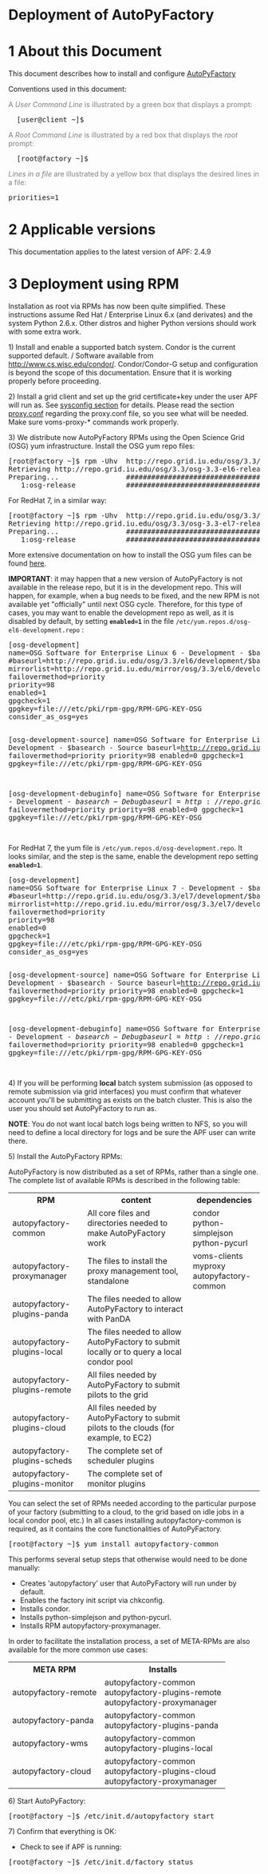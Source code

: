 </div>
<br>
<br>
<br>
<br>
<br>
<br>
<br>
<br>
<br>
<br>
<h1><a name="Deployment_of_AutoPyFactory"></a>  Deployment of AutoPyFactory </h1>

<h1><a name="1_About_this_Document"></a> 1  About this Document </h1>
<p />
This document describes how to install and configure <a href="../index.html" class="twikiLink">AutoPyFactory</a>
<p />
<p />
Conventions used in this document:
<p />
<p />
<font color="#808080">A <i>User Command Line</i> is illustrated by a green box that displays a prompt:</font>
<p />
<pre class="screen">
  [user@client ~]$
</pre>
<p />
<font color="#808080">A <i>Root Command Line</i> is illustrated by a red box that displays the <em>root</em> prompt:</font>
<p />
<pre class="rootscreen">
  [root@factory ~]$
</pre>
<p />
<font color="#808080"><i>Lines in a file</i> are illustrated by a yellow box that displays the desired lines in a file:</font>
<pre class="file">
priorities=1
</pre>
<p />
<p />
<p />
<h1><a name="2_Applicable_versions"></a> 2  Applicable versions </h1>
<p />
This documentation applies to the latest version of APF: 2.4.9
<p />
<p />
<h1><a name="3_Deployment_using_RPM"></a> 3  Deployment using RPM </h1>
<p />
Installation as root via RPMs has now been quite simplified. These instructions assume Red Hat /
Enterprise Linux 6.x (and derivates) and the system Python 2.6.x. Other distros and higher 
Python versions should work with some extra work. 
<p />
1) Install and enable a supported batch system. Condor is the current supported default. /
Software available from  <a href="http://www.cs.wisc.edu/condor/" target="_top">http://www.cs.wisc.edu/condor/</a>. Condor/Condor-G setup and 
configuration is beyond the scope of this documentation. Ensure that it is working
properly before proceeding. 
<p />
2) Install a grid client and set up the grid certificate+key under the user APF will run as. 
See  <a href="AutoPyFactoryDeployment.html#4_2_sysconfig_autopyfactory" class="twikiCurrentTopicLink twikiAnchorLink">sysconfig section</a> for details.
Please read the section <a href="AutoPyFactoryDeployment.html#4_4_proxy_conf" class="twikiCurrentTopicLink twikiAnchorLink">proxy.conf</a> regarding the proxy.conf file, so you see what 
will be needed. Make sure voms-proxy-* commands work properly. 
<p />
3) We distribute now AutoPyFactory RPMs using the Open Science Grid (OSG) yum infrastructure. 
Install the OSG yum repo files:
<p />
<pre class="rootscreen">
[root@factory ~]$ rpm -Uhv  http://repo.grid.iu.edu/osg/3.3/osg-3.3-el6-release-latest.rpm
Retrieving http://repo.grid.iu.edu/osg/3.3/osg-3.3-el6-release-latest.rpm
Preparing...                ########################################### [100%]
   1:osg-release            ########################################### [100%]
</pre>
<p />
For RedHat 7, in a similar way:
<p />
<p />
<pre class="rootscreen">
[root@factory ~]$ rpm -Uhv  http://repo.grid.iu.edu/osg/3.3/osg-3.3-el7-release-latest.rpm
Retrieving http://repo.grid.iu.edu/osg/3.3/osg-3.3-el7-release-latest.rpm
Preparing...                ########################################### [100%]
   1:osg-release            ########################################### [100%]
</pre>
<p />
<p />
More extensive documentation on how to install the OSG yum files can be found <a href="https://twiki.grid.iu.edu/bin/view/Documentation/Release3/YumRepositories" target="_top">here</a>.
<p />
<strong>IMPORTANT</strong>: it may happen that a new version of AutoPyFactory is not available in the release repo, but it is in the development repo. This will happen, for example, when a bug needs to be fixed, and the new RPM is not available yet "officially" until next OSG cycle. 
Therefore, for this type of cases, you may want to enable the development repo as well, as it is disabled by default, by setting <code><b>enabled=1</b></code> in the file <code>/etc/yum.repos.d/osg-el6-development.repo</code> :
<p />
<pre class="file">
[osg-development]
name=OSG Software for Enterprise Linux 6 - Development - $basearch
#baseurl=http://repo.grid.iu.edu/osg/3.3/el6/development/$basearch
mirrorlist=http://repo.grid.iu.edu/mirror/osg/3.3/el6/development/$basearch
failovermethod=priority
priority=98
enabled=1
gpgcheck=1
gpgkey=file:///etc/pki/rpm-gpg/RPM-GPG-KEY-OSG
consider_as_osg=yes

[osg-development-source]
name=OSG Software for Enterprise Linux 6 - Development - $basearch - Source
baseurl=http://repo.grid.iu.edu/osg/3.3/el6/development/source/SRPMS
failovermethod=priority
priority=98
enabled=0
gpgcheck=1
gpgkey=file:///etc/pki/rpm-gpg/RPM-GPG-KEY-OSG

[osg-development-debuginfo]
name=OSG Software for Enterprise Linux 6 - Development - $basearch - Debug
baseurl=http://repo.grid.iu.edu/osg/3.3/el6/development/$basearch/debug
failovermethod=priority
priority=98
enabled=0
gpgcheck=1
gpgkey=file:///etc/pki/rpm-gpg/RPM-GPG-KEY-OSG

</pre>
<p />
For RedHat 7, the yum file is <code>/etc/yum.repos.d/osg-development.repo</code>. 
It looks similar, and the step is the same, enable the development repo setting <code><b>enabled=1</b></code>.
<p />
<pre class="file">
[osg-development]
name=OSG Software for Enterprise Linux 7 - Development - $basearch
#baseurl=http://repo.grid.iu.edu/osg/3.3/el7/development/$basearch
mirrorlist=http://repo.grid.iu.edu/mirror/osg/3.3/el7/development/$basearch
failovermethod=priority
priority=98
enabled=0
gpgcheck=1
gpgkey=file:///etc/pki/rpm-gpg/RPM-GPG-KEY-OSG
consider_as_osg=yes

[osg-development-source]
name=OSG Software for Enterprise Linux 7 - Development - $basearch - Source
baseurl=http://repo.grid.iu.edu/osg/3.3/el7/development/source/SRPMS
failovermethod=priority
priority=98
enabled=0
gpgcheck=1
gpgkey=file:///etc/pki/rpm-gpg/RPM-GPG-KEY-OSG

[osg-development-debuginfo]
name=OSG Software for Enterprise Linux 7 - Development - $basearch - Debug 
baseurl=http://repo.grid.iu.edu/osg/3.3/el7/development/$basearch/debug
failovermethod=priority
priority=98
enabled=0
gpgcheck=1
gpgkey=file:///etc/pki/rpm-gpg/RPM-GPG-KEY-OSG

</pre>
<p />
4) If you will be performing <strong>local</strong> batch system submission (as opposed to remote submission
via grid interfaces) you must confirm that whatever account you'll be submitting as exists on
the batch cluster. This is also the user you should set AutoPyFactory to run as. 
<p />
<strong>NOTE</strong>: You do not want local batch logs being written to NFS, so you will need to define a 
local directory for logs and be sure the APF user can write there. 
<p />
<p />
<p />
<p />
<p />
5) Install the AutoPyFactory RPMs:
<p />
AutoPyFactory is now distributed as a set of RPMs, rather than a single one. 
The complete list of available RPMs is described in the following table:
<p />
<table class="tg">
  <tr>
    <th class="tg-header">RPM</th>
    <th class="tg-header">content</th>
    <th class="tg-header">dependencies</th>
  </tr>
<tr>
    <td class="tg-raw1">autopyfactory-common</td>
    <td class="tg-031e"> All core files and directories needed to make AutoPyFactory work </td>
    <td class="tg-031e"> condor <br> python-simplejson <br> python-pycurl </td>
  </tr>
<tr>
    <td class="tg-raw1">autopyfactory-proxymanager</td>
    <td class="tg-031e"> The files to install the proxy management tool, standalone </td>
    <td class="tg-031e"> voms-clients <br> myproxy <br> autopyfactory-common </td>
  </tr>
<tr>
    <td class="tg-raw1">autopyfactory-plugins-panda</td>
    <td class="tg-031e"> The files needed to allow AutoPyFactory to interact with PanDA </td>
    <td class="tg-031e"> </td>
  </tr>
<tr>
    <td class="tg-raw1">autopyfactory-plugins-local</td>
    <td class="tg-031e"> The files needed to allow AutoPyFactory to submit locally or to query a local condor pool </td>
    <td class="tg-031e"> </td>
  </tr>
<tr>
    <td class="tg-raw1">autopyfactory-plugins-remote</td>
    <td class="tg-031e"> All files needed by AutoPyFactory to submit pilots to the grid </td>
    <td class="tg-031e"> </td>
  </tr>
<tr>
    <td class="tg-raw1">autopyfactory-plugins-cloud</td>
    <td class="tg-031e"> All files needed by AutoPyFactory to submit pilots to the clouds (for example, to EC2) </td>
    <td class="tg-031e"> </td>
  </tr>
<tr>
    <td class="tg-raw1">autopyfactory-plugins-scheds</td>
    <td class="tg-031e"> The complete set of scheduler plugins </td>
    <td class="tg-031e"> </td>
  </tr>
<tr>
    <td class="tg-raw1">autopyfactory-plugins-monitor</td>
    <td class="tg-031e"> The complete set of monitor plugins </td>
    <td class="tg-031e"> </td>
  </tr>
<p />
</table>
<p />
<p />
You can select the set of RPMs needed according to the particular purpose of your factory (submitting to a cloud, to the grid based on idle jobs in a local condor pool, etc.)
In all cases installing autopyfactory-common is required, as it contains the core functionalities of AutoPyFactory.
<pre class="rootscreen">
[root@factory ~]$ yum install autopyfactory-common</pre>
<p />
This performs several setup steps that otherwise would need to be done manually:
<p /> <ul>
<li> Creates 'autopyfactory' user that AutoPyFactory will run under by default.
</li> <li> Enables the factory init script via chkconfig.
</li> <li> Installs condor.
</li> <li> Installs python-simplejson and python-pycurl.
</li> <li> Installs RPM autopyfactory-proxymanager.
</li></ul> 
<p />
<p />
In order to facilitate the installation process, a set of META-RPMs are also available for the more common use cases:
<p />
<table class="tg">
  <tr>
    <th class="tg-header">META RPM</th>
    <th class="tg-header">Installs</th>
  </tr>
<tr>
    <td class="tg-raw1">autopyfactory-remote</td>
    <td class="tg-031e"> autopyfactory-common <br> autopyfactory-plugins-remote <br> autopyfactory-proxymanager </td>
  </tr>
<tr>
    <td class="tg-raw1">autopyfactory-panda</td>
    <td class="tg-031e"> autopyfactory-common <br> autopyfactory-plugins-panda  </td>
  </tr>
<tr>
    <td class="tg-raw1">autopyfactory-wms</td>
    <td class="tg-031e"> autopyfactory-common <br> autopyfactory-plugins-local </td>
  </tr>
<tr>
    <td class="tg-raw1">autopyfactory-cloud</td>
    <td class="tg-031e"> autopyfactory-common <br> autopyfactory-plugins-cloud <br> autopyfactory-proxymanager </td>
  </tr>
</table>
<p />
<p />
6) Start AutoPyFactory:
<p />
<pre class="rootscreen">
[root@factory ~]$ /etc/init.d/autopyfactory start</pre>
<p />
7) Confirm that everything is OK:
<p /> <ul>
<li>  Check to see if APF is running:
</li></ul> 
<pre class="rootscreen">
[root@factory ~]$ /etc/init.d/factory status</pre>
<p /> <ul>
<li> Look at the output of ps to see that AutoPyFactory is running under the expected user.      This should show who it is running as, and the arguments in      <code>/etc/sysconfig/factory</code>: 
</li></ul> 
<p />
<pre class="rootscreen">
[root@factory ~]$ ps aux | grep autofactory | grep -v grep
502       6624  0.1  0.0 721440 12392 pts/0    Sl   Oct20   2:04 /usr/bin/python /usr/bin/autopyfactory --conf /etc/autopyfactory/autopyfactory.conf --info --sleep=60 --runas=autopyfactory --log=/var/log/autopyfactory/autopyfactory.log
</pre>
<p /> <ul>
<li>  Tail the log output and look for problems.
</li></ul> 
<p />
 <pre class="rootscreen">
[root@factory ~]$ tail -f /var/log/autopyfactory/autopyfactory.log</pre>
<p /> <ul>
<li> Check to be sure jobs are being submitted by whatever account AutoPyFactory is using by executing condor_q manually:  
</li></ul> 
<p />
 <pre class="rootscreen">
[root@factory ~]$ condor_q | grep autopyfactory</pre>
<p />
<h1><a name="4_Dependencies"></a> 4  Dependencies </h1>
<p />
In some cases, but not always, HTCondor will be needed to run operations. 
For those cases, HTCondor RPMs are expected to be deployed. 
AutoPyFactory does not set explicitly it as a dependency, so it will not be installed automatically. 
<p />
<h1><a name="5_Configuration"></a> 5  Configuration </h1>
<p />
The details about configuration variables in AutoPyFactory can be found <a href="AutoPyFactoryConfiguration.html" target="_top">here</a>
<p />
<p />
<p />
<h1><a name="6_Relase_notes"></a> 6  Relase notes </h1>
<h2 class="twikinetRoundedAttachments"><span class="twikinetHeader"><a name="6_1_Relase_semantics"></a> 6.1  Relase semantics </span></h2>
<p />
AutoPyFactory release versions are composed by 4 numbers:
<pre>
        major.minor.release-build
</pre>
For example: 1.2.3-4
<p /> <ul>
<li> A change in the major number means the entire architecture of AutoPyFactory has been redesign. It implies a change at the conceptual  level. In other words, changing the major number means a new project. 
</li></ul> 
<p /> <ul>
<li> A change in the configuration files that requires sys admins intervention  after updating implies a change in the minor number.
</li></ul> 
<p /> <ul>
<li> Implementing a new relevant feature implies changing the minor number.
</li></ul> 
<p /> <ul>
<li> A significative amount of code refactoring that may affect the performance  of AutoPyFactory -including speed, memory usage, disk usage, etc-  implies changing the minor number.
</li></ul> 
<p /> <ul>
<li> Small features and bug fixes imply changing the release number. 
</li></ul> 
<p /> <ul>
<li> A change in the RPM package but not in the code are reflected in the  build number.
</li></ul> 
<p /> <ul>
<li> Not all new releases are placed in the production RPM repository.   Many of them are available at the development and testing repositories,   but only those that have been verified to work are moved   to the production repository. 
</li></ul> 
<p /> <ul>
<li> Same RPM will have always the same numbers in all repositories. 
</li></ul> 
<p />
<h2 class="twikinetRoundedAttachments"><span class="twikinetHeader"><a name="6_2_version_2_4_6"></a> 6.2  version 2.4.6 </span></h2>
<p />
Only difference between version 2.4.6 and previous 2.4.x versions is the location of the configuration files. 
Configuration files in 2.4.6 are deployed directly under directory <code>/etc/autopyfactory/</code>
<p />
2.4.6 respects the new nomenclature for files, directories and processes introduced in 2.4.0.
For factories being migrated from 2.3.x to 2.4.6 it is, therefore, highly recommended to read first section <a href="AutoPyFactoryDeployment.html#5_4_upgrading_a_factory_from_2_3" class="twikiCurrentTopicLink twikiAnchorLink">upgrading a factory from 2.3</a>
<p />
<h2 class="twikinetRoundedAttachments"><span class="twikinetHeader"><a name="6_3_version_2_4_0"></a> 6.3  version 2.4.0 </span></h2>
<p />
Version 2.4.0 introduces major changes in name of files and directories, 
programs, users accounts, processes, etc. 
This recipe should help with a step by step migration:
<p />
 1. stop the factory
<p />
<pre class="rootscreen">
[root@factory ~]$ service factory stop
</pre>
<p />
 2. install RPM for autopyfactory-2.4.0
<p />
first, it is needed to removed the previous installation and the one for autopyfactory-tools, 
if it is installed, since there are incompatible requirements
This will delete some files and directories. If you customized the logrotation, you may want to make a copy first.
Also make a security copy of the configuration directory
<p />
<pre class="rootscreen">
[root@factory ~]$ cp /etc/logrotate.d/autopyfactory.logrotate /tmp/
[root@factory ~]$ cp /etc/sysconfig/factory.sysconfig /tmp/
[root@factory ~]$ mkdir /tmp/etc/
[root@factory ~]$ cp /etc/apf/* /tmp/etc/
</pre>
<p />
Remove the old packages:
<p />
<pre class="rootscreen">
[root@factory ~]$ rpm -e panda-autopyfactory panda-autopyfactory-tools
</pre>        
<p />
Install the new autopyfactory package:
<p />
<pre class="rootscreen">
[root@factory ~]$ yum install autopyfactory
</pre>
<p />
<p />
3. Several directories have been created. 
<p />
Directory <code>/etc/autopyfactory/</code> has been created, but it is empty. 
<p />
The examples for the config files are placed under <code>/usr/share/doc/autopyfactory-2.4.0/</code>.
<p />
Also the examples for logrotate and sysconfig files are in  <code>/usr/share/doc/autopyfactory-2.4.0/logrotate/</code> and <code>/usr/share/doc/autopyfactory-2.4.0/sysconfig/</code>
<p />
The old config files are still under <code>/etc/apf/</code> and the old sysconfig is still as <code>/etc/sysconfig/factory.sysconfig</code>
<p />
4. sysconfig
<p />
Option 1: copy the new one
<p />
<pre class="rootscreen">
[root@factory ~]$ cp /usr/share/doc/autopyfactory-2.4.0/sysconfig/autopyfactory-example /etc/sysconfig/autopyfactory
</pre>
<p />
Option 2: copy the old one
<p />
<pre class="rootscreen">
[root@factory ~]$ cp /tmp/factory.sysconfig  /etc/sysconfig/autopyfactory
</pre>
<p />
In the second case, some adjustments may be needed:
<p /> <ul>
<li>  replace      --runas=apf                           -->  --runas=autopyfactory
</li> <li>  replace      --log=/var/log/apf/apf.log            -->  --log=/var/log/autopyfactory/autopyfactory.log
</li> <li>  replace      CONSOLE_LOG=/var/log/apf/console.log  -->  CONSOLE_LOG=/var/log/autopyfactory/console.log       
</li></ul> 
<p />
<p />
5. log rotation
<p />
Option 1: copy the new one
<p />
<pre class="rootscreen">
[root@factory ~]$ cp /usr/share/doc/autopyfactory-2.4.0/logrotate/autopyfactory-example /etc/logrotate.d/autopyfactory
</pre>
<p />
Option 2: copy the old one (saved in /tmp/)
<p />
<pre class="rootscreen">
[root@factory ~]$ cp /tmp/autopyfactory.logrotate /etc/logrotate.d/autopyfactory
</pre>
<p />
In the second case, some adjustments may be needed:
<p /> <ul>
<li> replace       /var/log/apf/apf.log         -->     /var/log/autopyfactory/autopyfactory.log
</li> <li> replace       /var/log/apf/console.log     -->     /var/log/autopyfactory/console.log
</li> <li> replace       /etc/init.d/factory          -->     /etc/init.d/autopyfactory
</li></ul> 
<p />
6. autopyfactory.conf
<p />
Option 1: copy the new one
<p />
<pre class="rootscreen">
[root@factory ~]$ cp /usr/share/doc/autopyfactory-2.4.0/autopyfactory.conf-example  /etc/autopyfactory/autopyfactory.conf
</pre>
<p />
Option 2: copy the old one
<p />
<pre class="rootscreen">
[root@factory ~]$ cp /tmp/etc/factory.conf /etc/autopyfactory/autopyfactory.conf
</pre>
<p />
In the second case, some adjustments may be needed:
<p /> <ul>
<li> replace        factoryUser = apf                           -->  factoryUser = autopyfactory
</li> <li> replace        queueConf = <a href="file:///etc/apf/queues.conf" target="_top">file:///etc/apf/queues.conf</a>     -->  queueConf = <a href="file:///etc/autopyfactory/queues.conf" target="_top">file:///etc/autopyfactory/queues.conf</a>
</li> <li> replace        queueDirConf = /etc/apf/queues.d/           -->  queueDirConf = /etc/autopyfactory/queues.d/
</li> <li> replace        proxyConf = /etc/apf/proxy.conf             -->  proxyConf = /etc/autopyfactory/proxy.conf
</li> <li> replace        monitorConf = <a href="file:///etc/apf/monitor.conf" target="_top">file:///etc/apf/monitor.conf</a>  -->  monitorConf = /etc/autopyfactory/monitor.conf
</li> <li> replace        baseLogDir = /home/apf/factory/logs         -->  baseLogDir = /home/autopyfactory/factory/logs
</li> <li> add line                        mappingsConf = /etc/autopyfactory/mappings.conf
</li></ul> 
<p />
7. queues.conf
<p />
Option 1: copy the new one
<p />
<pre class="rootscreen">
[root@factory ~]$ cp /usr/share/doc/autopyfactory-2.4.0/queues.conf-example  /etc/autopyfactory/queues.conf
</pre>        
<p />
Option 2: copy the old one
<p />
<pre class="rootscreen">
[root@factory ~]$ cp /tmp/etc/queues.conf /etc/autopyfactory/queues.conf
</pre>
<p />
In the first case, the file needs to be configured from scratch.
In the second case, no adjustments is needed.
<p />
8. proxy.conf
<p />
Option 1: copy the new one
<p />
<pre class="rootscreen">
[root@factory ~]$ cp /usr/share/doc/autopyfactory-2.4.0/proxy.conf-example  /etc/autopyfactory/proxy.conf
</pre>
<p />
Option 2: copy the old one
<p />
<pre class="rootscreen">
[root@factory ~]$ cp /tmp/etc/proxy.conf /etc/autopyfactory/proxy.conf
</pre>
<p />
In the first case, the file needs to be configured from scratch.
In the second case, no adjustments is needed.
<p />
9. monitor.conf
<p />
Option 1: copy the new one
<p />
<pre class="rootscreen">
[root@factory ~]$ cp /usr/share/doc/autopyfactory-2.4.0/monitor.conf-example  /etc/autopyfactory/monitor.conf
</pre>
<p />
Option 2: copy the old one
<p />
<pre class="rootscreen">
[root@factory ~]$ cp /tmp/etc/monitor.conf /etc/autopyfactory/monitor.conf
</pre>
<p />
In the first case, the file needs to be configured from scratch, but most probably the default configuration is enough.
In the second case, no adjustments is needed.
<p />
10. mappings.conf
<p />
This config file is new, so it must be copied 
<p />
<pre class="rootscreen">
[root@factory ~]$ cp /usr/share/doc/autopyfactory-2.4.0/mappings.conf-example  /etc/autopyfactory/mappings.conf
</pre>        
<p />
Do not touch it.
<p />
11. since the factory will now run as user <code>autopyfactory</code> instead of <code>apf</code>, the new UNIX account needs to be created, if not already done during the RPM install process.
<p />
<pre class="rootscreen">
[root@factory ~]$ useradd autopyfactory
</pre>
<p />
assuming that account also hosts the keys for the X509 proxies in the regular directory .globus:
<p />
<pre class="rootscreen">
[root@factory ~]$ mkdir ~autopyfactory/.globus
[root@factory ~]$ cp -r ~apf/.globus/* ~autopyfactory/.globus/
[root@factory ~]$ chown -R autopyfactory:autopyfactory ~autopyfactory/.globus
</pre>
<p />
if that is not the case, then copy the .pem keys and/or change their ownership.
And to avoid problems, delete the current X509 that may still be in <code>/tmp/</code>
<p />
12. Install autopyfactory-tools
<p />
<pre class="rootscreen">
[root@factory ~]$ yum install autopyfactory-tools
</pre>        
<p />
13. start the factory
<p />
<pre class="rootscreen">
[root@factory ~]$ service autofactory start
</pre>
<p />
<strong>WARNING</strong>: after migrating to 2.4.0, factory runs under user <code>autopyfactory</code> instead of <code>apf</code>.
That means no one will now clean the old directories <code>/var/log/apf/</code> and <code>~apf/factory/logs/</code>
You may delete them at some point (not right away, since they will include condor logs for still running pilots)
<p />
<p />
<h2 class="twikinetRoundedAttachments"><span class="twikinetHeader"><a name="6_4_upgrading_a_factory_from_2_3"></a> 6.4  upgrading a factory from 2.3.1 to 2.4.0 </span></h2>
<p />
In order to upgrade a factory from old stable version 2.3.1 to latest 2.4.x series, a few things need to be taken into account.
<p /> <ul>
<li> The name of files, directories, and processes has changed. A detailed explanation is in the above section <a href="AutoPyFactoryDeployment.html#5_2_version_2_4_0" class="twikiCurrentTopicLink twikiAnchorLink">version 2.4.0</a>
</li> <li> a new optional variable has been included in the file <code>proxy.conf</code>: <code><b>voms.args</b></code>
</li> <li> a new mandatory option has been added to the new file <code>autopyfactory.conf</code>: <code><b>mappingsConf</b></code>
</li></ul> 
<p />
<p />
<h2 class="twikinetRoundedAttachments"><span class="twikinetHeader"><a name="6_5_version_2_3_2"></a> 6.5  version 2.3.2 </span></h2>
<p /> <ul>
<li> RPM built incorrectly. Rebuilt against correct copy of code.  
</li></ul> 
<p />
<h2 class="twikinetRoundedAttachments"><span class="twikinetHeader"><a name="6_6_version_2_3_0"></a> 6.6  version 2.3.0 </span></h2>
<p /> <ul>
<li> utils not distributed anymore within the RPM. They will be distributed with a dedicated one.
</li> <li> variable 'flavor' mandatory in DEFAULT section in <code>proxy.conf</code> Values are voms or myproxy
</li> <li> In case <code><b>flavor=myproxy</b></code> in <code>proxy.conf</code>, then these variables are needed: <ul>
<li> remote_host
</li> <li> remote_user
</li> <li> remote_owner
</li> <li> remote_group
</li></ul> 
</li> <li> New variable <code><b>factorySMTPServer</b></code> in <code>factory.conf</code>
</li> <li> New variable <code><b>proxymanager.sleep</b></code> in <code>factory.conf</code>
</li></ul> 
<p />
<h2 class="twikinetRoundedAttachments"><span class="twikinetHeader"><a name="6_7_version_2_2_0_1"></a> 6.7  version 2.2.0-1 </span></h2>
<p /> <ul>
<li> examples of executables (a.k.a. wrappers) 
</li></ul> 
are placed underneath the <code>/etc/apf/</code> directory.
They are not copied directly into <code>/usr/libexec/</code> anymore. <ul>
<li> wrapper-0.9.9.sh has a different set of  input options than previous one.   Read carefully the inline documentation before using it.
</li> <li> Config plugins have been removed.   Any configuration variable in <code>queues.conf</code>  related PandaConfig or AGISConfig plugins   are not valid anymore.   Therefore the variable <code><b>configplugin</b></code> is gone too.
</li> <li> Variables <code><b>override</b></code> and <code><b>autofill</b></code> are also gone.
</li> <li> There is a new configuration file called <code>monitor.conf</code>  An example is provided underneath <code>/etc/apf/</code>
</li> <li> Old variable in <code>factory.conf</code> pointing to the monitor URL  is now in <code>monitor.conf</code>. The <code>monitor.conf</code> contains sections  for different monitor configurations.  The name of the section is setup in <code>queues.conf</code> via  the new variable <code><b>monitorsection</b></code>. Read carefully the inline documentation in <code>monitor.conf</code> before using it.
</li> <li> Utils, including script to generate <code>queues.conf</code>  with information from AGIS, have changed name and location.  New scripts are place underneath <code>/usr/share/apf</code>
</li></ul> 
<p />
<h1><a name="7_CHANGELOG"></a> 7  CHANGELOG </h1>
<pre>
2.4.9

* fixed bug in sched plugin StatusOffline not checking if siteinfo is None

2.4.8

* only reading configuration files that ends with string ".conf"
* simplified the name of plugins modules and classes, and pluginsmanagement code accordingly
* added a new layer to the plugins directory structure
* distinguish between self.keep_running is None than when is 0
* MaxToRun returns 0 when there is no BatchInfo
* added function debugrestart to init script
* added TRACE level to logging systems
* manually merged various changes to loglevels and sched plugins from ec2fixed adhoc branch.
* fixed minor bug with debugrestart when log file doesn't exist
* cleaned up sched plugin messages to be more consistent 
* introduced email notification throttling at factory level per message content

2.4.7 

* port number in case of submit plugin CondorOSGCE not hardcoded. But default is still 9619
* batchqueue was still mandatory in one plugin. Not anymore
* added panda status throttled to the mappings as notready
* some code in proxymanager.py cleaner, and made baseproxy not mandatory
* made the remote_* variables in proxymanager not mandatory, and removed from proxy.conf
* created bin/autopyfactory_version
* checking if methods _updateclouds( ) and _updatesites( ) in PANDA WMS Status plugin return something valid
* added MissingPluginException to apfexceptions.py
* split the code in method APFQueue.run( ) into 3 separated methods, so they could be called one by one from outside
* starting the APFQueue threads in a separate method _start( )
* using Queue() to serialize the condor_submit tasks
* using self.factory.qcl instead of self.qcl in cleanlogs, so it always keeps the latest configuration, even after reconfig
* Factory.__init__ refactorized, for clarity
* created directory sbin/ add added first draft version of autopyfactory-reconfigure
* using method Config.compare() to decide which queues to start and stop on every re-configuration
* created first draft code for a listener class
* created method Config.addsection() to add and entire section to a configloader object
* factory.py split into two files: factory.py and queues.py
* APFQueue objects are started all of them from method APFQueuesManager::start(), instead of being started when created
* added configplugin variable to autopyfactory.conf
* config/ plugins
* moved Singleton templates from factory.py to interfaces.py
* moved x509 proxy management from CondorBase submit plugin to CondorGrid submit plugin
* added methods isequal( ), sectionisequal( ) and compare( ) to configloader.py
* default value for queuesDirConf set to None to allow start just from install
* printing a WARNING log message when merging two sections with the same name
* set the default value of "override" to False (the new object has precedence over the current one)
* allowing both queues.conf and queues.d/ at the same time, each one with its own merging mechanism
* for clarity, code for plugins management in a separate module pluginsmgmt.py
* first draft for sched plugin Throttle 
* the config files, logrotate file and sysconfig files are not treated as documentation anymore
* commented out the line reading x509userproxy from ProxyManager in BatchSubmit Exec plugin
* new import path to find Clients.py  in WMSStatus Panda plugin
* bug fixed: usercert and userkey only needed in proxymanager.py when baseproxy is none, not always
* changes in the logrotate config file:
  no prerotate script, post rotate only restart daemon when there is a PID file
* normalized the format of the messages returned by the Sched plugins

2.4.6

* importing proxymanager only when proxymanager.enabled is True

2.4.5 

* added external/ directory, with panda client in it
* trying several paths to import panda Client.py

2.4.4

* each APFQueue carrying only one section in the config loader object qcl, instead of all sections, to avoid scalability issues.

2.4.3

* creating the directory baseLogDir if it does not exist yet (for example, first time APF is installed)
* removed manpages management from rpm-post.sh script

2.4.2

* variable batchqueue not mandatory
* typo fixed in proxymanager.py

2.4.1

* reorganizing the docs/* files, etc/* files,  and the man/* files
* added requirements from voms-clients and myproxy in setup.cfg
* removed the handling of sysconfig files in rpm-post.sh
* mappings.conf created.
  plugins now read the mappings from that config file, instead of having hardcoded dictionaries.
* explanation for "lifetime" and "minlife" fixed in proxy.conf-example, 
  and variable "vomshours" renamed as "hours" in proxymanager.
  doc updated.
  method _checkTimeleft() renamed  _checkVOMSTimeLeft(). Log messages fixed accordingly.
*  created method _checkProxyTimeLeft()
*  added a check on proxy timeleft shorter than voms timeleft
* Bugs and typos fixed
* changed nomenclature: everything now is called "autopyfactory" instead of "apf" or "factory"
  .sysconfig removed from  /etc/sysconfig/autopyfactory.sysconfig
  panda- removed from package name
  no wrappers copied to the /etc/ directory
* accept multiple XML docs as output of "condor_q -g". 
* checking if the output of condor_q in querycondor() is still XML even when RC != 0
* if -name and -pool are empty, the condor_q_id is again "local"
* checking output of condor_q() is not None in WMS Status plugin Condor
* removed WMS Status plugin CondorLocal (moved to attic)
* new grid_resource line in Condor-CE submit plugin: CondorOSGCE
* added voms.args to proxymanager.py
* condorlocal -> condor for WMS Status plugin in queues.conf-example and documentation
* adding Condor WMS Status plugin, which is a multi-singleton, to replace old  CondorLocal WMS Status plugin
* allow getwmsstatusplugin() to return a multi-singleton plugin object
* Using queryargs in WMS Status plugin CondorLocal
* Email sent when the generated X509 proxy is not valid: does not exist, too old, or not proper VOMS attributes
* Adding a log message in StatusTest and StatusOffline Sched Plugins 
  when the queue is not test or offline.
* reading self.cloud from queues.conf removed
  Variables not used anymore deleted from queues.conf-example
* bug in manpage autopyfactory.1 fixed
* created submit plugin CondorPBS
* removed reload() function from the init script

ChangeLog 2014-01-24

* Fixed Condor submit plugin initialization hierarchy. 
* Switched from os.getlogin() to pwd.

ChangeLog 2014-01-02
--------

* adjustments to init.d script to improve error codes/detection
* proxymanager.sleep and remote_* config vars added to -example files. 

ChangeLog 2013-12-03
---------

* sched plugin Activated deleted
* bug fixed in method fill() in info.py to prevent an Exception when the dictionary has an unknown key.
* CondorEC2 BatchSubmit and BatchStatus plugins usable, supporting standard Condor ec2 grid type. Assuming VMs join local pool as startds, features correlation of VM jobs and corresponding startd. VM retirement via 'condor_off -peaceful' and VM shutdown when stard is retired. 
* KeepNRunning sched plugin to convert absolute to relative numbers. 
* utils not distributed anymore within the RPM. They will be distributed with a dedicated one.
* Removed reference to Panda cloud status in StatusOfflineSchedPlugin
* created apf-simulated-scheds in misc/
* Proxymanager now able to be run standalone as standard system init daemon. This is so base certs need not be owned or readable by the APF user. 
* Added email notification of factory owner when no valid proxy can be retrieved from the proxymanager. 
* Eliminated all _readconfig() methods in submit plugins. Switched to full initialization during __init__.
* MyProxy support in proxymanager. Allows retrieval of base proxy from MyProxy using passphrase, or using another proxymanager profile proxy for auth.
* fixed bug in Scale sched plugin returning 0 when n*factor < 1. 
* minimum Condor version check. Allows particular plugins to specify minimum. Failure aborts. 
* multiproxy functionality. Allow multiple proxy profiles. proxymanager tries all until one is found. failure generates email.  
* scripts and config files added for logs monitor apf-search-failed
* strip() after split by comma in configloader, to allow things like 'x = foo, bar' with whitespace after comma
* bug in MaxPending sched plugin logic fixed. Now no limit imposed when there are no pending pilots.
* queues configuration files can be read from a directory (i.e. /etc/apf/queues.d/). configloader adapted to accept directories instead of list of URIs
* method name removed from log messages.
* fixed bug in some sched plugins, mixing None and 0 in the logic
* add documentation to install.html (in verbatim, no html format)
* removed all methods for FactoryCLI from bin/factory, and mainLoop() renamed to run()
* added new custom logging level -TRACE- and using it for some long messages, like the output of condor_q in XML format
* configloader converts None in conf to Python None object. Change in default_value logic--if no default_value is provided
  then generic_get returns None. 
* info major refactoring of Info class hierarchy. most objects now have overridden methods to avoid exception generation. 
* passing queryargs from queues.conf to query.querycondor() call at Condor batchstatus plugin.
* siteid removed from several places and replaced by wmsqueue.
* generic_get() simplified
* InfoContainer removed. 
* fake info classes imports removed, and importing from the right place (info.py instead of factory.py)
* log messages in sched plugins more homogeneous. Now all of them are "Return=123".
* created a script in misc/ to search for pilots running (in theory) for more than 8 days.
* Removed allowed variables for Test and Offline Sched plugins, and from the queues.conf. If the plugin is used, we assume it is allowed. 
* more robust code to deal with scenario where condor_q gives no output
* all JSD.add() method replaced to use the new format (2 inputs instead of 1)
* jsd.py and jsd3.py moved to attic/ and jsd4.py moved to jsd.py
* logserver2.py moved to logserver.py, and old one moved to attic/
* using method merge() instead of deepcopy() in configloader.py
* method section2dict() created in configloader. It will be usefull to generate the mappings from config files
* getConfig() method in configloader.py embedded in a try - except block
  and all config loader object creation in factory.py embedded in try - except blocks
* Exception class ConfigFailure renamed ConfigFailureMandatoryAttr
* Cleaning info.py code:
    -- method dict() removed
    -- method getconfig() removed
    -- method __add__() removed
    -- method set() removed
    -- method get() removed
    -- property total removed
    -- class attribute valid = [] removed from all classes:
        -- therefore method reset() removed
        -- therefore method __setattr__() removed
    -- method __getattribute__() is created
    -- method valid() in class InfoContainer deleted
    -- no longer importing Config from configloader 
    -- no longer self.default_value
    -- all __init__() methods now hardcode the entire list of attributes
* Removed logger from the input options in method generic_get()
* As temporary solution, NotImplementedAttr defined in configloader.py
* Documentation on old Sched Plugin SimpleNQueue deleted.
* First draft for manpages created, and rpm-post script adapted to install them.
* Printing env again after switching ID.
* Bug fixed in CREAM example in queues.conf-example
* created misc/apf-panda-jobs-info.py 
* INFO messages in configloader for missing non-mandatory variables moved to DEBUG.
* all __XYZ__ module names deleted, except in factory.py
* Fixed setup.cfg
* Adjusted sysconfig, factory init, and logrotate to use a console.log for python interpreter-level 
  debugging. 
* Added a log message with the APF version number.
* All Sched Plugins returns a tuple (number of pilots, message). 
* Sending to the monitor the messages returned by Sched Plugins.
* Changed setup.py, factory.py and plugins/monitor/APFMonitorPlugin.py to use release version info directly
  from factory.py rather than requiring that it be correctly placed in a config file. 
  versionTag removed from factory.conf
* Added logserver2.py, to create directory listing similar to Apache one.
* Port number is got from URL instead of from config variable baseLogHttpPort
* Method setuppandaenv() deleted from factory.py

2013-05-06

* copy_to_spool set to True
* dumping the content of queues.conf on start
* allowing raw = True or False in getContent() method in configloader
* utils distributed via /usr/share/apf instead of /usr/bin, and have different names.
* created RELEASE_NOTES
* everything related euca and persistence removed from config files. 
* created test.py, to start creating unittest-like code
* should_transfer_files = NO
* new configuration file for monitor plugins.
* wrapper examples are placed in /etc/apf/ instead of /usr/libexec/
* No more Config Plugins.
* module condor.py created. It includes htcondor python bindings. 
* Non plugin modules (jsd.py, persistence.py) moved to main directory.
* Split plugins into their own directories. 
* version number for panda userinterface package in setup.cfg
* bugs in CondorLocalWMSStatusPlugin fixed
* ReadySchedPlugin created -> Activated decommissioned
* Removing self._valid from all plugins (work in progress)
* ConfigFailure moved to apfexceptions.
* Removed hardcoded setup of periodic_remove directive from CondorLocal Batch Submit plugin.
* Not trying to create robot.txt is logserver is disabled.
* Changing directory to new HOME directory after switching identity.
* CondorNordugrid Batch Submit plugin created.
* Returning cached info object when there are problems to contact the info service in Panda Config Plugin and AGIS Config Plugin. 
* Checking condor daemon is running in CondorBase Batch Submit Plugin and Condor Batch Status Plugin.
* Created a Singleton metaclass factory. It creates metaclasses for regular Singletons and multi Singletons.
* URLs for AGIS Config Plugin and PanDA Config Plugin read from queues.conf instead of hardcoded.
* Printing the path to executable condor_q and condor_submit in debug mode.
* Using new URL for AGIS Config Plugin, and fixing code to parse new output format (a dict of dicts instead of a list of dicts).
* New URL for Panda Config Plugin.
* Added __add__() method to BatchQueueInfo and WMSQueueInfo classes.
* CondorLSF Submit plugin created.
* Euca plugins improved. Still under development. NOTE: most probably they will be removed and never used.
* New type of plugins for monitor added.
* Added factory config variable 'enablequeues'.
* ScaleSchedPlugin created.
* Sched plugins do not check for negative outputs. It has been left up to the Submit Plugin to decide what to do in that case. 
* Added some DEBUG logging messages.
* Some messages in Activated Sched Plugin moved from DEBUG logging level to INFO level.
* Bug fixed: getboolean() instead of get() when reading value of proxymanager.enabled and logmanager.enabled.
* Top logger configured as root, instead of "main".
* Log messages format includes method name for python > 2.4
* KeepNRunningSchedPlugin created.
* This release is 'Babcock' v. 2.2.0
  http://en.wikipedia.org/wiki/List_of_Characters_in_The_Passage_Trilogy#Babcock


2012-07-23

* Using new PanDA client API method getJobStatisticsWithLabel.
* GRAM CE is called OSG-CE in AGIS, instead of CE. Changed in AGISConfig Plugin.
* Pilots in STAGE-IN status are now considered to be PENDING instead or RUNNING.
* All get() calls in configloader.py have now raw=True, so interpolations wait until the very end.
* wmsqueue can be read from SchedConfig via PandaConfig Plugin, and from AGIS via AGISConfig Plugin.
* PandaConfig Plugin reads from SchedConfig variables related to CREAM CE.
* MaxToRun sched plugin created.
* CondorOSGCE submit plugin created.
* CondorDeltaCloud submit plugin created.
* Documentation in HTML format under doc/ directory.

2012-06-07

* Bumped minor release version to reflect scale of several new features, and cloud submit plugin. 
* Two new Sched Plugins to handle test queues and offline queues
* Bug in monitor.py fixed. 
* Creates robots.txt file in base of logserver docroot. 
* Added create_run_var() to init script factory. 
  It creates the subdirectory var/run/ if it does not exist, to place factory.pid
* Added $APFHEAD to init script factory. 
  This allows for user deployment on any directory, not necessarily $HOME
* Fixed the bug in Activated plugin, not returning anything under some circumstances. 
* Creating multiple Sched plugins (MinPerCycle, MaxPerCycle, MinPending, MaxPending, MaxPerFactory), 
  and code in factory.py to allow chaining more than one sched plugin.
* PandaConfig Plugin refactored to query SchedConfig in a singleton thread. 
  This is possible because it now uses an URL that delivers the entire SchedConfig content.
  Also more variables added: jdladd, environ, and special_pars.
* First draft for Euca Submit Plugin created.
* This release is the 'The Hellion' v. 2.1.1
  http://www.darylgregory.com/pandemonium/Review_NYRSF.aspx

2012-03-30

* Refactored scheduler log cleanup. Now handled in a separate thread, one for entire factory. 
  Defaults may be specified globally in factory.conf or per-queue in queues.conf 
* Added grid and vo queue attributes, and added executable.defaultarguments and executable.arguments 
  interpolation. These changes were to support wrapper.sh, runpilot3.sh, and arbitrary executables in 
  a general way. This feature uses standard Python ConfigParser interpolation. See
     http://docs.python.org/library/configparser.html
* Made Monitor object a singleton, to avoid repeated timeout delays (during queue initialization) 
  when APF monitor is unresponsive. Now there is a single attempt when single Monitor is initialized. 
* Move to wrapper 0.9.5, which checks that retrieved tarball is indeed a tarball (and not an HTML error message
  from a misbehaving HTTP proxy.  
* Fixed logic problem in Activated plugin. Now correctly assuming that Running jobs are no longer
  Activated. 
* Added specific Submit plugin for Cloud.
* Configuration objects handled as python native ConfigParser objects instead of custom
  APF objects.
* Refined running as user rather than from RPM. 'setup.py install --home=/path/to/home' does a
  user-based setup. All libs are in ~/lib/python, configs and init script in ~/etc/, and so on.
* Added an external queue configuration information plugin mechanism to enable plugin-based 
  auto-fill/overriding of config information. 
* Consolidated all plugins into hierarchical inheritance tree, to eliminate duplicated code 
  (especially the Condor plugins). 
* This release is the 'Sleeper Service' v. 2.1.0
  http://en.wikipedia.org/wiki/GSV_Sleeper_Service

2011-12-02

* Major refactorization to integrate BNL changes. Full object-oriented functional 
  plugin architecture, each running in a distinct thread. Allows for 
  end-user/third-party customization without touching core code. 
* Refined distutils usage to allow deployment as non-root in a home directory, 
  or as root in system paths. Added functionality to drop privs even when run as
  root. 
* Added typical init script and sysconfig functionality to handle shell-level/UNIX 
  concerns. 
* Added standard Linux logrotate configuration. 
* Split config system into main source for APF instance (factory.conf), proxy 
  management (proxy.conf), individual queue configuration (queue.conf). The latter 
  can be accessed as URI, paving the way to queue configuration via remote DB+URL.
* The previous change involved passing ConfigLoader objects to classes, rather than 
  passing through lists of config files. 
* Integrated batch system log export via HTTP; now uses embedded Python HTTP server. 
* Integrated proxy handling and renewal, integrated submit system log file rotation. 
* Adjusted module, file, and class names to follow Python recommended guidelines. See PEP 8:
  http://www.python.org/dev/peps/pep-0008/ 
* Moved all filehandling to factory.py script from Factory class. Factory is now purely 
  object-oriented suitable for embedding (e.g. in a web application). 
* Added copy of Jose's generic top-level wrapper to libexec/.  
* IMPORTANT: For various reasons, it was very difficult to maintain the ability to automatically
  reload configs by detecting file mtime changes. So for now simply restart if you change a file.
  This feature  can be re-enabled soon. 
* This release is "The Clockmaker". v2.0.0
  http://en.wikipedia.org/wiki/List_of_Revelation_Space_characters#The_Clockmaker

2011-03-28

* Update configuration example to Peter's new monitoring URl.
* If this is a ptest pilot use Paul's development pilot code (override with
  PILOT_HTTP_SOURCES still possible).
* This release is "The Captain". v1.2.0.
  Now the Captain called me to his bed 
  He fumbled for my hand 
  "Take these silver bars," he said 
  "I'm giving you command." 
  "Command of what, there's no one here 
  There's only you and me -
  All the rest are dead or in retreat 
  Or with the enemy." 

2011-03-17

* Only try to use python2.6 if the env var APF_PYTHON26 is defined.

2011-03-16

* Prepended "FACTORY DEBUG:" to the setup of the panda client environment
  variables which get set before logging is enabled (this confused
  some people).
* Use traceback.format_exc() to dump exceptions properly into the 
  configured factory logger ("raise" sends output to stderr).

2011-01-13

* If PANDA_URL_CONF or PANDA_URL are set then do not alter them.

2010-12-15

* Support 'allowothercountry" for beyond the pledge resources. (Default False).
* Set the PANDA_URL_CONF and PANDA_URL environment variables to use the 
  panda server squid port (25085). Suppress this by setting the APF_NOSQUID
  environment variable.
* Download of queue data also now happens via the squid cache.
* Monitoring improvement to help scale better. Removal of monitoring cron jobs.
* This is the "Silent Running" release. Look after the plants, Dewey.
  http://en.wikipedia.org/wiki/Silent_Running

2010-11-22

* Changed default sleep time to 120s.
* N.B. Monitoring requires pycurl (install standard python-curl RPM).

2010-11-05

* Wrapper now supports environment variables starting with APF_FORCE_ 
  which set the environment variable with APF_FORCE_ stripped off.
  This is needed when setting the normal environment variable via
  condor-g fails because it gets overwritten by the site shell setup.

2010-09-15

* Removed deprecated code from runpilot3-wrapper.sh (uudecode and broken
  site hacks).
* This is the "Time Out of Joint" release. This pilot factory does not 
  exist. It is a small text file on your computer containing the words
  "Pilot Factory":
  http://en.wikipedia.org/wiki/Time_Out_of_Joint

2010-07-24

* Corrected bug where "site" parameter was used instead of "siteid" to get
  panda job states (broke ANALY sites for which these are different). 
  Reported by Xavi, diagnosed by Graeme, fixed by Peter.
* Reintroduced support for CREAM CEs - factory now detects CREAM CEs and
  provides the correct JDL to condor (recommended only for use with 
  condor >= 7.5.3). See configuration example for how to support this.
* Changed JDL for gt2 GRAM sumbission from anachronistic "universe = globus"
  to "universe = grid; grid_resource = gt2 GATEKEEPER_URL".
* Changed from 'jdl' field in schedconfig to 'queue', which is a better name 
  and has the correct value for condor sites ('jdl' supported but 
  deprecated).
* Changed default proxy location to /tmp/prodRoleProxy and pilotRoleProxy.
  This can still be inherited from X509_USER_PROXY.
* Changed the default source proxy to /tmp/plainProxy.
* Changed handling of deprecated keys to rewrite the configuration objects
  themselves, which gives more robust and consistent handling. Unknown
  keys are deleted and a warning printed.
* Schedconfig download failures are now errors (not warnings).

2010-06-01

* Changed argument passed to pilot from 'site' to 'siteid', which is correct
  and necessary for ANALY_ sites.
* Added new internal status of 'error' where queue has siteid=None. This 
  suppresses pilot submission to that queue.
* Added new configuration option for the [QueueDefaults] section 
  'analysisGridProxy' which is the default proxy used for ANALY_ sites.
* Default setting for 'user' of ANALY queues is now 'user' (can still be
  overwritten). 
* ATLAS software release areas are now ordered correctly by a python code
  snippet in the wrapper which correctly compares 'rel_M-N'. 
* Updated release number to 1.0.1.
* This is the "Feersum Endjinn" release:
  http://en.wikipedia.org/wiki/Feersum_Endjinn

2010-04-09

* Added protection in submission logic against None value for 
  depthboost.
* Updated example configuration file.
* Changed configuration logic so that override = True prevents loading
  of schedconfig values only for those values set in the factory
  configuration (previously this completely supressed schedconfig
  loading).
* Renamed various parameters to their new schedconfig names (Oracle 
  column names are case insensitive, so become lower case). 
    pilotDepth -> nqueue
    pilotDepthBoost -> depthboost
    idlePilotSuppression -> idlepilotsuppression
    pilotLimit -> pilotlimit
    transferringLimit -> transferringlimit
    env -> environ
  Old names are still supported for now, but generate a warning message.
* Changed submission logic for sites in test mode to keep one pilot
  queued, but up to nqueue running (better throughput for site
  revalidation).
* Moved import exception handling to main factory.py script.

2010-03-22

* Restructured logging to inherit from main logging class (deprecated
  global logging to console). Logging now definable as an option
  (syslog, rotating file, stdout). N.B. Default logging is now to
  syslog - if you want the old behaviour set --output=stdout.
* Rewrote JDL to have separate condor log file for each individual job.
  Will help integrate with panda monitoring.
* Added limit setting code. Wrapper will always set a file size of 20GB to 
  prevent mad jobs from killing a worker node. If the queue has a memory
  limit set, then the pilot also sets this as the VMEM limit in the
  shell.
* Removed panda server Client.getSiteSpecs() call. Better to get individual
  queue statuses from schedconfig (fixes https://savannah.cern.ch/bugs/?62751) 
* Deprecated status=ok,disabled (should be online, offline). Prints warning
  for now, but remains supported.

2010-03-19

* Internal merge with latest pyfactory trunk (the old release).

2010-03-18

* Setting filesize limit (20GB) and optionally memory limit in pilot wrapper.

2010-02-11 "Tyger! Tyger!" Release (r130 factory.py; r128 runpilot3-wrapper.sh)

* Incorporated Rod's patch to support CREAM CEs.
* Corrected handling of X509_USER_PROXY environment variable and added
  explicit addition of x509userproxy to JDL.
* Proxy is now defined per queue, enabling support for multi-role pilot
  factories with recent condor versions.
* Pilot tarball now downloaded from pandaserver.cern.ch, removing one
  dependency of job workflow on the panda monitor.
* Revised runpilot3-wrapper.sh which removed explict addition of
  python library installation from the ATLAS s/w area (reversed part 2
  of change 2 from "gunpowder").
* Corrected an error in detecting OSG sites in runpilot3-wrapper.sh
  (thanks to Rod).
* Reintroduced the idlePilotNumber parameter, which controls how many
  pilots are send during an idling cycle (it's useful for stress
  testing sites).
* Fixed a race condition in the vomsrenew.sh script.
* This release is for William Blake smoking opium at Chinese New Year.

2009-11-24 "900" Release (r35 runpilot3-wrapper.sh)

* Define ATLAS_AREA internal variable
  =$VO_ATLAS_SW_DIR for EGEE sites
  =$OSG_APP/atlas_app/atlas_rel for OSG sites
* Source $ATLAS_AREA/local/setup.sh if it exists.
* This release inspired by 900GeV collisions:
  http://atlas.web.cern.ch/Atlas/public/EVTDISPLAY/atlas2009-collision-atlantis-141749-406601-hits-web.png


2009-11-05 "Gunpowder" Release (r25)

* Changed SVN repository to svn.cern.ch/reps/scotgrid/atlas/pyfactory.
  (Verison number plunged down!)
* Made wrapper more intelligent in changing system PYTHONPATH to get
  32 bit lfc module, which helps on sites with 64 bit middleware. Also
  added ATLAS python library explicitly ahead of system python to
  prevent old libraries from being loaded by accident.
* Updated wrapper script to prefer TMPDIR over EDG_WL_SCRATCH (later
  is an anachronism from the lcg-RB).
* Source DDM setup.sh to ensure pilot has access to dq2 modules.
* http://en.wikipedia.org/wiki/Gunpowder_Plot


2009-07-08 "Totoro" Release (r635)

* Introduced "country" and "group" parameters for queues. These map to
  the pilot's -o and -v options allowing for pilots which only pick up
  particular types of jobs.
* Polling for queues now intelligently uses the country and group
  options above to only send pilots when activated jobs of that type
  are present at a site.
* Introduced "cloud" option to tag a queue to a panda cloud.
* Site and cloud status are polled and if 'offline' then pilot
  submission is supressed; if a site/cloud is in 'test' status then
  the pyfactory status flips to 'test' as well (limits pilot flow).
* Introuduced 'pilotDepthBoost' parameter (default 2), which allows
  the factory to submit up to queueDepth * pilotDepthBoost into a
  non-started state if there are sufficient jobs activated. This helps
  a lot if the site has short jobs where the lags in job status
  updates mean that sites can run short of pilots. You may want to set
  this higher at T1s (especially when doing reco).
  This is a more controlled version of the short job patch which was
  released in June 2009.
* Corrected a small bug in the default queue specification so that it
  works properly.
* Renamed the 'suppression' option to 'idlePilotSuppression'.
* Distributed wrapper script is now called "runpilot3-wrapper.sh",
  which is a much more sensible name.
* Default server is now pandaserver.cern.ch.
* Updated INSTALLATION file for new panda client location in SVN.
* Updates to README, INSTALLATION, Makefile corresponding to the above
  changes.
* Eilish wanted this release called 'Totoro', after one of her
  favourite Hayao Miyazaki films,
  http://en.wikipedia.org/wiki/My_Neighbour_Totoro.


2008-10-08 "Dawn Treader" Release (r485)

* GPL license.
* Internal defaults now work properly.
* Support for multiple gatekeepers on the same site. These are
  configured as space separated lists and the factory round robins
  between them each cycle (see sample configuration file). If you use
  this a lot then an expansion syntax could be supported - ask.
* Added a new parameter "supression". If this is > 1 then an idling
  pilot is only submitted to a site every "supression" cycles. Use
  this to mollify sysadmins in your cloud who get grumpy when pilots
  don't pick up. (When the site has activated jobs submission is as
  it was before.) Caveat Emptor: this will affect brokering.
* Added new panda server parameters "server" and "port" which let the
  pilot look for jobs from a different panda server. These do not need
  to be set for most factories (default settings:
  https://pandasrv.usatlas.bnl.gov:25443).
* Added a new parameter "env" which can list extra environment
  variables to be set for the pilot by condor. (N.B. be careful if you
  set a [QueueDefaults] value for "env" - the site's value will
  _overwrite_, not add to, the environment. If there is sufficient
  demand I can change this behaviour.)
* Changed runpilot3-script-stub.sh to unset all https_proxy
  environment variables at a site as this proxy mechanism is broken
  and rarely necessary for panda server ports.
* Support for multiple configuration files. These are all loaded and
  all are reloaded if any of them change. e.g.,
  --conf=generic.conf,uk.conf,analysis.conf
  N.B. Configuration files are loaded left to right and latter
  (re)defined options overwrite earlier ones.
* Print a warning if queue "status" value is invalid.
* Ruben named this release "Dawn Treader" after his favourite Narnia
  book so far. http://en.wikipedia.org/wiki/Dawn_Treader.


2008-06-17 "Moominsummer Madness" Release (r458)

* Updated pilot http download to pandamon.usatlas.bnl.gov.
* Added a timeout to curl for pilot tarball download (30s on
  connection, 180s total).
* Fixed the cleanLogs.py script so it now deletes old archived log
  files.
* Minor changes to documentation.
* No longer including a wrapper with a pilot uuencoded into it as it's
  recommended to download the latest pilot on the fly.
* Dedication: http://en.wikipedia.org/wiki/Tove_Jansson


2008-04-16 "Umber Hulk" Release. (r442)

* Upgraded runpilot3.sh to UHURA 18f pilot.
* Modified the order of the search for an LFC compatible python. The
  ATLAS release python is now tested first (it's usually more recent
  than the OS version). N.B. This may provoke a run time python
  warning about an API mismatch between the python versions.
* Added factoryId to configuration. This allows multiple factories to
  run on the same machine. This factory ID is used as the PANDA_JSID
  passed to the panda dashboard.
* Added baseLogFileUrl to pass the correct URL for the pilot wrapper's
  logfiles to the panda dashboard.
* Added optional "user" field to allow pilots to be sent to pick up
  particular types of jobs from panda, using the "-u USER" argument.
  If this is absent or None then nothing is passed with the pilot
  arguments (i.e., pickup normal production jobs).
* Changed configuration so that each configuration section is a
  "queue" which can have a gatekeeper section. This allows pilots to
  be sent to the same queue on the CE, but having different "user"
  parameters. If there is no "gatekeeper" specified then the name of
  the configuration section name is the gatekeeper contact string, as
  before.
* New example factory configuration file, factory.conf-example makes
  use of the above clearer.
* Many internal changes to support the above feature.
* Modified the main submit code to sort alphabetically by queue name.
* cleanLogs.py now much improved. Will read factory log file directory
  location from factory.conf. Options for verbosity, days to compress
  after and days to delete after.
* This release is dedicated to Gary Gygax. d20... 19 hit!
  http://en.wikipedia.org/wiki/Gary_Gygax


2008-02-28 "Ice Moon" Release. (r436)

* Upgraded tarball to UHURA12a pilot.
* Added makefile target to rebuild the wrapper script with pilot
  tarball downloaded from subversion (you need svn installed!).
* Changed tarball http download to use BNL cache first, with fallback
  to Glasgow (Glasgow will rebuild nightly).
* Much better exception handling if there is a problem polling condor
  status or panda status - factory raises an internal exception and
  then skips a cycle.
* Added an outer level exception handler which gives instructions as
  to how to report the error then reraises error.

2008-02-08 "It's REALLY all about me" Release. (r416)

* Updated to UHURA11b2-2 pilot.


2008-02-08 "It's all about me" Release. (r410)

* Major change to pilot delivery mechanism, attaching pilot tarball as
  a uuencoded suffix of the wrapper script. This cures problems with
  batch systems which do not deliver "input" files properly on STDIN
  (bqs - there was nothing there; condor - crashes job).
  *** YOU SHOULD REMOVE THE input PARAMETER FROM factory.conf.
* Added GTAG environment variable to move towards integration with
  panda dashboard (as autopilot does).
* Fixed a bug where the factory would crash if the condor_q query
  failed (factory now raises a CondorStatusFailure exception, catches
  it and skips a cycle).
* Fixed a bug where exception arguments were improperly specified.
* Added the "-k MEM" flag to pilot where a site has a memory limit
  specified (should be used for sites lacking memory).
* Cosmetic: print timestamp at the beginning of each submit cycle.
* Upgraded to UHURA11a pilot as default.
* Improved cleanLogs.py script and renamed mkPilotWrapper.py.
</pre>

</body></html>
